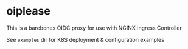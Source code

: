 # oiplease

This is a barebones OIDC proxy for use with NGINX Ingress Controller

See `examples` dir for K8S deployment & configuration examples